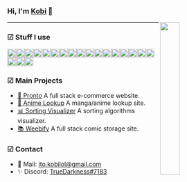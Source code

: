 ### Hi, I'm [Kobi](https://kobi.lol) 👋

<img src="https://react-js-blue.vercel.app/static/media/waifu.90034708.png" width="30%" align="right" />

---

### ☑ Stuff I use

<div style="display: flex; flex-wrap: wrap">
  <img src="https://kobi.lol/static/media/python.e6d7dc73.svg" width="20" />
  <img src="https://kobi.lol/static/media/javascript.07314975.svg" width="20" />
  <img src="https://kobi.lol/static/media/html-5.821ba738.svg" width="20" />
  <img src="https://kobi.lol/static/media/css3.8fba365c.svg" width="20" />
  <img src="https://kobi.lol/static/media/jquery-1.a7204256.svg" width="20" />
  <img src="https://kobi.lol/static/media/tailwindcss.68603ef4.svg" width="20" />
  <img src="https://kobi.lol/static/media/react-2.e68b35f4.svg" width="20" />
  <img src="https://kobi.lol/static/media/nextjs-3.7ab4af8b.svg" width="20" />
  <img src="https://kobi.lol/static/media/vue-js-1.4921ee76.svg" width="20" />
  <img src="https://kobi.lol/static/media/redux.0e4fb1c8.svg" width="20" />
  <img src="https://kobi.lol/static/media/django.0779fca2.svg" width="20" />
  <img src="https://kobi.lol/static/media/nodejs-icon.615ffbea.svg" width="20" />
  <img src="https://kobi.lol/static/media/php-1.7c41b199.svg" width="20" />
  <img src="https://kobi.lol/static/media/express.75fff9be.svg" width="20" />
  <img src="https://kobi.lol/static/media/flask.611b5611.svg" width="20" />
  <img src="https://kobi.lol/static/media/mysql.822ba7d7.svg" width="20" />
  <img src="https://kobi.lol/static/media/sqlite.75d135df.svg" width="20" />
  <img src="https://kobi.lol/static/media/mongodb.d89a6eeb.svg" width="20" />
  <img src="https://kobi.lol/static/media/postgresql.ae92b576.svg" width="20" />
  <img src="https://kobi.lol/static/media/git-icon.c60b7e5a.svg" width="20" />
</div>

### ☑ Main Projects

- [🛒 Pronto](https://github.com/kobito-kun/Pronto/) A full stack e-commerce website.
- [🐾 Anime Lookup](https://github.com/kobito-kun/ReactJS/tree/master/b-project) A manga/anime lookup site.
- [📊 Sorting Visualizer](https://github.com/kobito-kun/Sorting-Visualizer) A sorting algorithms visualizer.
- [📚 Weebify](https://github.com/kobito-kun/Weebify) A full stack comic storage site.

### ☑ Contact

- 📧 Mail: [ito.kobilol@gmail.com](mailto:ito.kobilol@gmail.com)
- ✨ Discord: [TrueDarkness#7183]()
